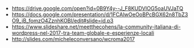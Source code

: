 * https://drive.google.com/open?id=0B9Y4y--J_F8KUDVIOG5oaUVJaTQ
* https://docs.google.com/presentation/d/1FCAlwOeOoBPcBGX62n8TbZ3O9_jB_fomzO4ZznhKOBI/edit#slide=id.p3
* https://www.slideshare.net/meetthecohens/la-community-italiana-di-wordpress-nel-2017-tra-team-globale-e-esperienze-locali
* http://slides.com/micheleconversano/wcroma2017
